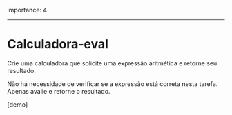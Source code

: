 importance: 4

---

# Calculadora-eval

Crie uma calculadora que solicite uma expressão aritmética e retorne seu resultado.

Não há necessidade de verificar se a expressão está correta nesta tarefa. Apenas avalie e retorne o resultado.

[demo]
